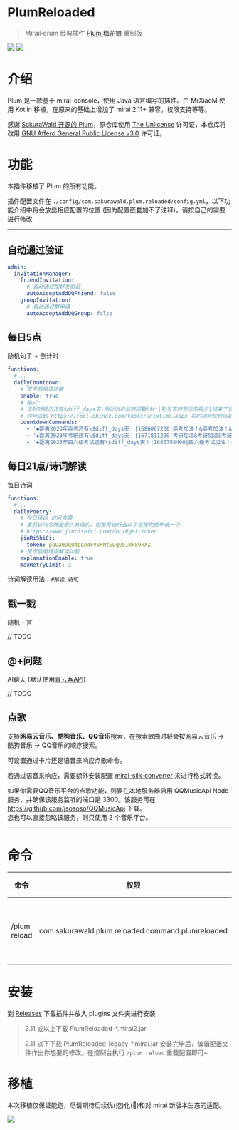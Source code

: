 # PlumReloaded

> MiraiForum 经典插件 [Plum 梅花娘](https://mirai.mamoe.net/topic/241) 重制版

[![](https://shields.io/github/downloads/MrXiaoM/Plum/total)](https://github.com/MrXiaoM/Plum/releases) [![](https://img.shields.io/badge/mirai--console-2.12.3-blue)](https://github.com/mamoe/mirai)

# 介绍
Plum 是一款基于 mirai-console，使用 Java 语言编写的插件。由 MrXiaoM 使用 Kotlin 移植，在原来的基础上增加了 mirai 2.11+ 兼容，权限支持等等。

感谢 [SakuraWald 开源的 Plum](https://gitee.com/K85/plum)，原仓库使用 [The Unlicense](https://gitee.com/K85/plum/blob/master/LICENSE) 许可证，本仓库将改用 [GNU Affero General Public License v3.0](https://github.com/MrXiaoM/Plum/blob/main/LICENSE) 许可证。

# 功能
本插件移植了 Plum 的所有功能。

插件配置文件在 `./config/com.sakurawald.plum.reloaded/config.yml`，以下功能介绍中将会放出相应配置的位置 (因为配置嵌套加不了注释)，请按自己的需要进行修改

---
## 自动通过验证
```yaml
admin: 
  invitationManager: 
    friendInvitation:
      # 自动通过加好友验证
      autoAcceptAddQQFriend: false
    groupInvitation: 
      # 自动通过群申请
      autoAcceptAddQQGroup: false
```
## 每日5点
随机句子 + 倒计时
```yaml
functions:
  #...
  dailyCountdown: 
    # 是否启用该功能
    enable: true
    # 格式: 
    # 没到时提示还有$diff_days天|倒计时目标时间戳(秒)|到当天时显示的提示|结束了显示的提示
    # 你可以到 https://tool.chinaz.com/tools/unixtime.aspx 将时间转成时间戳
    countdownCommands: 
      - '◆距离2023年高考还有\$diff_days天！|1686067200|高考加油！&高考加油！&2023年高考已结束~'
      - '◆距离2023年考研还有\$diff_days天！|1671811200|考研加油&考研加油&考研加油&2023年考研已结束~'
      - '◆距离2023年四六级考试还有\$diff_days天！|1686758400|四六级考试加油！&四六级考试已结束~'
```
## 每日21点/诗词解读
每日诗词
```yaml
functions:
  #...
  dailyPoetry: 
    # 今日诗词 访问令牌
    # 虽然访问令牌是永久有效的，但推荐自行去以下链接免费申请一个
    # https://www.jinrishici.com/doc/#get-token
    jinRiShiCi: 
      token: paOa0DqOdpLn4FVVHNtEDgU5Imk89kXZ
    # 是否启用诗词解读功能
    explanationEnable: true
    maxRetryLimit: 3
```
诗词解读用法：`#解读 诗句`

## 戳一戳
随机一言

// TODO

## @+问题
AI聊天 (默认使用[青云客API](http://api.qingyunke.com/))

// TODO

## 点歌
支持**网易云音乐、酷狗音乐、QQ音乐**搜索，在搜索歌曲时将会按网易云音乐 → 酷狗音乐 → QQ音乐的顺序搜索。

可设置通过卡片还是语音来响应点歌命令。

若通过语音来响应，需要额外安装配置 [mirai-silk-converter](https://github.com/project-mirai/mirai-silk-converter) 来进行格式转换。

如果你需要QQ音乐平台的点歌功能，则要在本地服务器启用 QQMusicApi Node 服务，并确保该服务监听的端口是 3300。该服务可在
https://github.com/jsososo/QQMusicApi 下载。  
您也可以直接忽略该服务，则只使用 2 个音乐平台。

---

# 命令

| 命令 | 权限  | 描述     |
| --- |-----|--------|
| /plum reload | com.sakurawald.plum.reloaded:command.plumreloaded    | 重载配置文件 |

# 安装

到 [Releases](https://github.com/MrXiaoM/Plum/releases) 下载插件并放入 plugins 文件夹进行安装

> 2.11 或以上下载 PlumReloaded-*.mirai2.jar
>
> 2.11 以下下载 PlumReloaded-legacy-*.mirai.jar
安装完毕后，编辑配置文件作出你想要的修改。在控制台执行 `/plum reload` 重载配置即可~

# 移植

本次移植仅保证能跑，尽请期待后续优(挖)化(💩)和对 mirai 新版本生态的适配。

[![](https://img.shields.io/badge/PRs-welcome-00cc11)](https://github.com/MrXiaoM/Plum/pulls)
